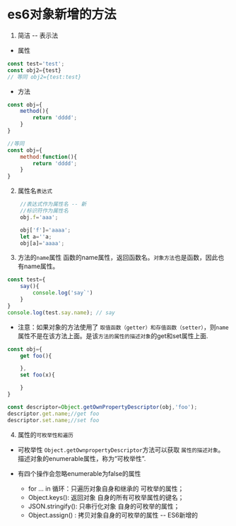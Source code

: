 # es6对象新增的方法

1. 简洁 -- 表示法
* 属性 
```js
const test='test';
const obj2={test}
// 等同 obj2={test:test}
```
* 方法
```js
const obj={
    method(){
        return 'dddd';
    }
}

//等同
const obj={
    method:function(){
        return 'dddd';
    }
}

```

2. 属性名`表达式`

```js
    //表达式作为属性名 -- 新
    //标识符作为属性名
    obj.f='aaa';

    obj['f']='aaaa';
    let a=''a;
    obj[a]='aaaa';
```


3. 方法的`name`属性
函数的name属性，返回函数名。`对象方法`也是函数，因此也有name属性。

```js
const test={
    say(){
        console.log('say`')
    }
}
console.log(test.say.name); // say
```
* 注意：如果对象的方法使用了 `取值函数（getter）和存值函数（setter）`，则`name`属性不是在该方法上面。是该`方法的属性的描述对象`的get和set属性上面.

```js
const obj={
    get foo(){

    },
    set foo(x){

    }
}

const descriptor=Object.getOwnPropertyDescriptor(obj,'foo');
descriptor.get.name;//get foo
descriptor.set.name;//set foo
```

4. 属性的`可枚举性和遍历`
* 可枚举性
`Object.getOwnpropertyDescriptor`方法可以获取 `属性的描述对象`。
描述对象的enumerable属性，称为“可枚举性”.

* 有四个操作会忽略enumerable为false的属性
    - for ... in 循环：只遍历对象自身和继承的 可枚举的属性；
    - Object.keys(): 返回对象 自身的所有可枚举属性的键名；
    - JSON.stringify(): 只串行化对象 自身的可枚举的属性；
    - Object.assign() : 拷贝对象自身的可枚举的属性   -- ES6新增的


